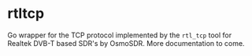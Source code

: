 rtltcp
======

Go wrapper for the TCP protocol implemented by the `rtl_tcp` tool for Realtek DVB-T based SDR's by OsmoSDR. More documentation to come.
